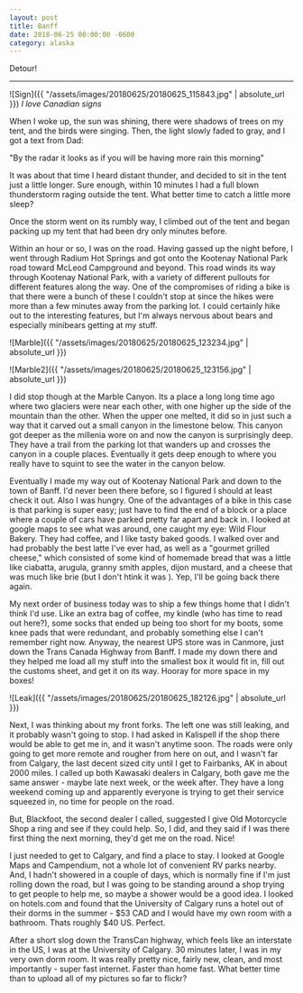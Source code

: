 ```yaml
---
layout: post
title: Banff
date: 2018-06-25 00:00:00 -0600
category: alaska
---
```


Detour!

---

![Sign]({{ "/assets/images/20180625/20180625_115843.jpg" | absolute_url }})
*I love Canadian signs*

When I woke up, the sun was shining, there were shadows of trees on my tent, and the birds were singing. Then, the light slowly faded to gray, and I got a text from Dad:

"By the radar it looks as if you will be having more rain this morning"

It was about that time I heard distant thunder, and decided to sit in the tent just a little longer.  Sure enough, within 10 minutes I had a full blown thunderstorm raging outside the tent.  What better time to catch a little more sleep?

Once the storm went on its rumbly way, I climbed out of the tent and began packing up my tent that had been dry only minutes before.  

Within an hour or so, I was on the road.  Having gassed up the night before, I went through Radium Hot Springs and got onto the Kootenay National Park road toward McLeod Campground and beyond.  This road winds its way through Kootenay National Park, with a variety of different pullouts for different features along the way.  One of the compromises of riding a bike is that there were a bunch of these I couldn't stop at since the hikes were more than a few minutes away from the parking lot.  I could certainly hike out to the interesting features, but I'm always nervous about bears and especially minibears getting at my stuff.



![Marble]({{ "/assets/images/20180625/20180625_123234.jpg" | absolute_url }})

![Marble2]({{ "/assets/images/20180625/20180625_123156.jpg" | absolute_url }})

I did stop though at the Marble Canyon.  Its a place a long long time ago where two glaciers were near each other, with one higher up the side of the mountain than the other.  When the upper one melted, it did so in just such a way that it carved out a small canyon in the limestone below.  This canyon got deeper as the millenia wore on and now the canyon is surprisingly deep.  They have a trail from the parking lot that wanders up and crosses the canyon in a couple places.  Eventually it gets deep enough to where you really have to squint to see the water in the canyon below.

Eventually I made my way out of Kootenay National Park and down to the town of Banff.  I'd never been there before, so I figured I should at least check it out.  Also I was hungry.  One of the advantages of a bike in this case is that parking is super easy; just have to find the end of a block or a place where a couple of cars have parked pretty far apart and back in.  I looked at google maps to see what was around, one caught my eye:  Wild Flour Bakery.  They had coffee, and I like tasty baked goods.  I walked over and had probably the best latte I've ever had, as well as a "gourmet grilled cheese," which consisted of some kind of homemade bread that was a little like ciabatta, arugula, granny smith apples, dijon mustard, and a cheese that was much like brie (but I don't htink it was ).  Yep, I'll be going back there again.

My next order of business today was to ship a few things home that I didn't think I'd use.  Like an extra bag of coffee, my kindle (who has time to read out here?), some socks that ended up being too short for my boots, some knee pads that were redundant, and probably something else I can't remember right now.  Anyway, the nearest UPS store was in Canmore, just down the Trans Canada Highway from Banff.  I made my down there and they helped me load all my stuff into the smallest box it would fit in, fill out the customs sheet, and get it on its way.  Hooray for more space in my boxes!


![Leak]({{ "/assets/images/20180625/20180625_182126.jpg" | absolute_url }})

Next, I was thinking about my front forks.  The left one was still leaking, and it probably wasn't going to stop.  I had asked in Kalispell if the shop there would be able to get me in, and it wasn't anytime soon.  The roads were only going to get more remote and rougher from here on out, and I wasn't far from Calgary, the last decent sized city until I get to Fairbanks, AK in about 2000 miles.  I called up both Kawasaki dealers in Calgary, both gave me the same answer - maybe late next week, or the week after.  They have a long weekend coming up and apparently everyone is trying to get their service squeezed in, no time for people on the road.

But, Blackfoot, the second dealer I called, suggested I give Old Motorcycle Shop a ring and see if they could help.  So, I did, and they said if I was there first thing the next morning, they'd get me on the road.  Nice!  

I just needed to get to Calgary, and find a place to stay.  I looked at Google Maps and Campendium, not a whole lot of convenient RV parks nearby.  And, I hadn't showered in a couple of days, which is normally fine if I'm just rolling down the road, but I was going to be standing around a shop trying to get people to help me, so maybe a shower would be a good idea.  I looked on hotels.com and found that the University of Calgary runs a hotel out of their dorms in the summer - $53 CAD and I would have my own room with a bathroom.  Thats roughly $40 US.  Perfect.

After a short slog down the TransCan highway, which feels like an interstate in the US, I was at the University of Calgary.  30 minutes later, I was in my very own dorm room.  It was really pretty nice, fairly new, clean, and most importantly - super fast internet.  Faster than home fast.  What better time than to upload all of my pictures so far to flickr?
